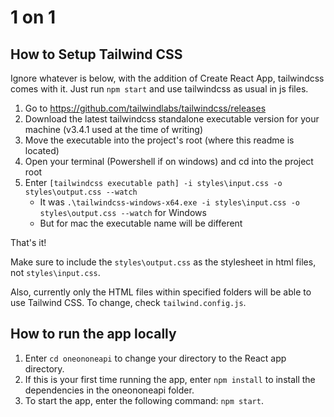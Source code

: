 # 1 on 1

## How to Setup Tailwind CSS

Ignore whatever is below, with the addition of Create React App, tailwindcss comes with it. Just run `npm start` and use tailwindcss as usual in js files.

1. Go to https://github.com/tailwindlabs/tailwindcss/releases 
2. Download the latest tailwindcss standalone executable version for your machine (v3.4.1 used at the time of writing)
3. Move the executable into the project's root (where this readme is located)
4. Open your terminal (Powershell if on windows) and cd into the project root
5. Enter `[tailwindcss executable path] -i styles\input.css -o styles\output.css --watch`
    - It was `.\tailwindcss-windows-x64.exe -i styles\input.css -o styles\output.css --watch` for Windows
    - But for mac the executable name will be different

That's it!

Make sure to include the `styles\output.css` as the stylesheet in html files, not `styles\input.css`.

Also, currently only the HTML files within specified folders will be able to use Tailwind CSS. To change, check `tailwind.config.js`.

## How to run the app locally
1. Enter `cd oneononeapi` to change your directory to the React app directory. 
2. If this is your first time running the app, enter `npm install` to install the dependencies in the oneononeapi folder. 
3. To start the app, enter the following command: `npm start`.